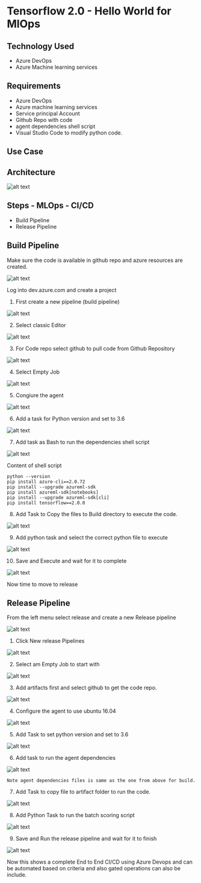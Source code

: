 # Tensorflow 2.0 - Hello World for MlOps

## Technology Used

- Azure DevOps
- Azure Machine learning services

## Requirements

- Azure DevOps
- Azure machine learning services
- Service principal Account
- Github Repo with code
- agent dependencies shell script
- Visual Studio Code to modify python code.

## Use Case

## Architecture

![alt text](https://github.com/balakreshnan/mlops/blob/master/images/tfmlopsflowbuild1.jpg "Architecture")

## Steps - MLOps - CI/CD

- Build Pipeline
- Release Pipeline

## Build Pipeline

Make sure the code is available in github repo and azure resources are created.

![alt text](https://github.com/balakreshnan/mlops/blob/master/images/tfmlopsflowbuild.jpg "Architecture")

Log into dev.azure.com and create a project

1) First create a new pipeline (build pipeline)

![alt text](https://github.com/balakreshnan/mlops/blob/master/tensorflow/images/tf2build1.jpg "Tensorflow")

2) Select classic Editor

![alt text](https://github.com/balakreshnan/mlops/blob/master/tensorflow/images/tf2build2.jpg "Tensorflow")

3) For Code repo select github to pull code from Github Repository

![alt text](https://github.com/balakreshnan/mlops/blob/master/tensorflow/images/tf2build3.jpg "Tensorflow")

4) Select Empty Job

![alt text](https://github.com/balakreshnan/mlops/blob/master/tensorflow/images/tf2build4.jpg "Tensorflow")

5) Congiure the agent

![alt text](https://github.com/balakreshnan/mlops/blob/master/tensorflow/images/tf2build5.jpg "Tensorflow")

6) Add a task for Python version and set to 3.6

![alt text](https://github.com/balakreshnan/mlops/blob/master/tensorflow/images/tf2build6.jpg "Tensorflow")

7) Add task as Bash to run the dependencies shell script

![alt text](https://github.com/balakreshnan/mlops/blob/master/tensorflow/images/tf2build7.jpg "Tensorflow")

Content of shell script

```
python --version
pip install azure-cli==2.0.72
pip install --upgrade azureml-sdk
pip install azureml-sdk[notebooks]
pip install --upgrade azureml-sdk[cli]
pip install tensorflow==2.0.0
```

8) Add Task to Copy the files to Build directory to execute the code.

![alt text](https://github.com/balakreshnan/mlops/blob/master/tensorflow/images/tf2build8.jpg "Tensorflow")

9) Add python task and select the correct python file to execute

![alt text](https://github.com/balakreshnan/mlops/blob/master/tensorflow/images/tf2build9.jpg "Tensorflow")

10) Save and Execute and wait for it to complete

![alt text](https://github.com/balakreshnan/mlops/blob/master/tensorflow/images/tf2build10.jpg "Tensorflow")

Now time to move to release

## Release Pipeline

From the left menu select release and create a new Release pipeline

![alt text](https://github.com/balakreshnan/mlops/blob/master/images/tfmlopsflowbuild2.jpg "Architecture")

1) Click New release Pipelines

![alt text](https://github.com/balakreshnan/mlops/blob/master/tensorflow/images/tf2Release1.jpg "Tensorflow")

2) Select am Empty Job to start with

![alt text](https://github.com/balakreshnan/mlops/blob/master/tensorflow/images/tf2Release2.jpg "Tensorflow")

3) Add artifacts first and select github to get the code repo.

![alt text](https://github.com/balakreshnan/mlops/blob/master/tensorflow/images/tf2Release3.jpg "Tensorflow")

4) Configure the agent to use ubuntu 16.04

![alt text](https://github.com/balakreshnan/mlops/blob/master/tensorflow/images/tf2Release4.jpg "Tensorflow")

5) Add Task to set python version and set to 3.6

![alt text](https://github.com/balakreshnan/mlops/blob/master/tensorflow/images/tf2Release5.jpg "Tensorflow")

6) Add task to run the agent dependencies 

![alt text](https://github.com/balakreshnan/mlops/blob/master/tensorflow/images/tf2Release6.jpg "Tensorflow")

```
Note agent dependencies files is same as the one from above for build.
```

7) Add Task to copy file to artifact folder to run the code.

![alt text](https://github.com/balakreshnan/mlops/blob/master/tensorflow/images/tf2Release7.jpg "Tensorflow")

8) Add Python Task to run the batch scoring script

![alt text](https://github.com/balakreshnan/mlops/blob/master/tensorflow/images/tf2Release8.jpg "Tensorflow")

9) Save and Run the release pipeline and wait for it to finish

![alt text](https://github.com/balakreshnan/mlops/blob/master/tensorflow/images/tf2Release10.jpg "Tensorflow")

Now this shows a complete End to End CI/CD using Azure Devops and can be automated based on criteria and also gated operations can also be include.